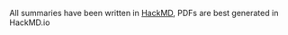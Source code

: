 All summaries have been written in [HackMD](https://hackmd.io), PDFs are best generated in HackMD.io
